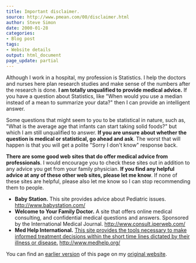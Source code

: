 ```yaml
---
title: Important disclaimer.
source: http://www.pmean.com/00/disclaimer.html
author: Steve Simon
date: 2000-01-28
categories:
- Blog post
tags:
- Website details
output: html_document
page_update: partial
---
```

Although I work in a hospital, my profession is Statistics. I help the
doctors and nurses here plan research studies and make sense of the
numbers after the research is done. **I am totally unqualified to
provide medical advice.** If you have a question about Statistics, like
"When would you use a median instead of a mean to summarize your
data?" then I can provide an intelligent answer.

Some questions that might seem to you to be statistical in nature, such
as, "What is the average age that infants can start taking solid
foods?" but which I am still unqualified to answer. **If you are unsure
about whether the question is medical or statistical, go ahead and
ask**. The worst that will happen is that you will get a polite "Sorry
I don't know" response back.

**There are some good web sites that do offer medical advice from
professionals**. I would encourage you to check these sites out in
addition to any advice you get from your family physician. **If you find
any helpful advice at any of these other web sites, please let me
know**. If none of these sites are helpful, please also let me know so I
can stop recommending them to people.

-   **Baby Station.** This site provides advice about Pediatric issues.
    <http://www.babystation.com/>
-   **Welcome to Your Family Doctor.** A site that offers online medical
    consulting, and confidential medical questions and answers.
    Sponsored by the International Medical Journal.
    <http://www.consult.iperweb.com/>
-   **Med Help International.** [This site provides the tools necessary
    to make informed treatment decisions within the short time lines
    dictated by their illness or disease.](http://www.medhelp.org/)
    <http://www.medhelp.org/>

You can find an [earlier version][sim1] of this page on my [original website][sim2].

[sim1]: http://www.pmean.com/00/disclaimer.html
[sim2]: http://www.pmean.com/original_site.html
